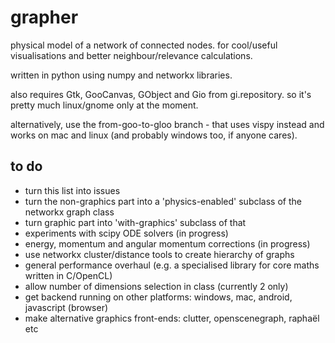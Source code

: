 grapher
=======

physical model of a network of connected nodes.  for cool/useful visualisations and better neighbour/relevance calculations.

written in python using numpy and networkx libraries.

also requires Gtk, GooCanvas, GObject and Gio from gi.repository.  so it's pretty much linux/gnome only at the moment.

alternatively, use the from-goo-to-gloo branch - that uses vispy instead and works on mac and linux (and probably windows too, if anyone cares).

to do
-----
* turn this list into issues
* turn the non-graphics part into a 'physics-enabled' subclass of the networkx graph class
* turn graphic part into 'with-graphics' subclass of that
* experiments with scipy ODE solvers (in progress)
* energy, momentum and angular momentum corrections (in progress)
* use networkx cluster/distance tools to create hierarchy of graphs
* general performance overhaul (e.g. a specialised library for core maths written in C/OpenCL)
* allow number of dimensions selection in class (currently 2 only)
* get backend running on other platforms: windows, mac, android, javascript (browser)
* make alternative graphics front-ends: clutter, openscenegraph, raphaël etc
